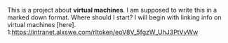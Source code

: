 This is a project  about **virtual machines**. I am supposed to write this in a marked down format. Where should I start?
I will begin with linking info on virtual machines [here].
1:https://intranet.alxswe.com/rltoken/eoV8V_5fgzW_UhJ3PtVyWw